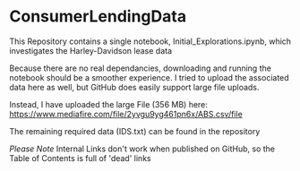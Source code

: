 # ConsumerLendingData

This Repository contains a single notebook, Initial_Explorations.ipynb, which investigates the Harley-Davidson lease data

Because there are no real dependancies, downloading and running the notebook should be a smoother experience. I tried to upload the associated data here as well, but GitHub does easily support large file uploads. 

Instead, I have uploaded the large File (356 MB) here: https://www.mediafire.com/file/2yvgu9yg461pn6x/ABS.csv/file
 
The remaining required data (IDS.txt) can be found in the repository 

*Please Note* Internal Links don't work when published on GitHub, so the Table of Contents is full of 'dead' links


